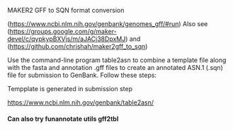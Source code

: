 MAKER2 GFF to SQN format conversion

(https://www.ncbi.nlm.nih.gov/genbank/genomes_gff/#run)
Also see (https://groups.google.com/g/maker-devel/c/qypkypBXVjs/m/aJACj38DpxMJ) and (https://github.com/chrishah/maker2gff_to_sqn)

Use the command-line program table2asn to combine a template file along with the fasta and annotation .gff files to create an annotated ASN.1 (.sqn) file for submission to GenBank. Follow these steps:

Tempplate is generated in submission step

https://www.ncbi.nlm.nih.gov/genbank/table2asn/

#### Can also try funannotate utils gff2tbl